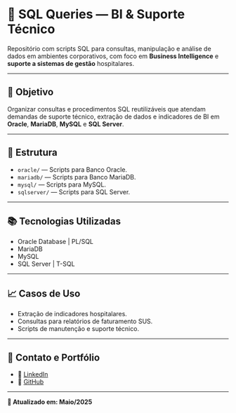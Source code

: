 # 📝 SQL Queries — BI & Suporte Técnico

Repositório com scripts SQL para consultas, manipulação e análise de dados em ambientes corporativos, com foco em **Business Intelligence** e **suporte a sistemas de gestão** hospitalares.

---

## 📌 Objetivo

Organizar consultas e procedimentos SQL reutilizáveis que atendam demandas de suporte técnico, extração de dados e indicadores de BI em **Oracle**, **MariaDB**, **MySQL** e **SQL Server**.

---

## 📂 Estrutura

- `oracle/` — Scripts para Banco Oracle.
- `mariadb/` — Scripts para Banco MariaDB.
- `mysql/` — Scripts para MySQL.
- `sqlserver/` — Scripts para SQL Server.

---

## 📚 Tecnologias Utilizadas

- Oracle Database | PL/SQL
- MariaDB
- MySQL
- SQL Server | T-SQL

---

## 📈 Casos de Uso

- Extração de indicadores hospitalares.
- Consultas para relatórios de faturamento SUS.
- Scripts de manutenção e suporte técnico.

---

## 📌 Contato e Portfólio

- 🔗 [LinkedIn](https://linkedin.com/in/luccas-silva)
- 🔗 [GitHub](https://github.com/LSDataScience)

---

**📝 Atualizado em: Maio/2025**
